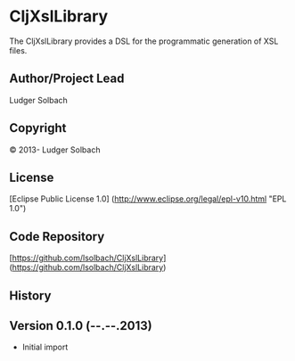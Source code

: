 CljXslLibrary
=============
The CljXslLibrary provides a DSL for the programmatic generation of XSL files.

Author/Project Lead
-------------------
Ludger Solbach

Copyright
---------
© 2013- Ludger Solbach

License
-------
[Eclipse Public License 1.0] (http://www.eclipse.org/legal/epl-v10.html "EPL 1.0")

Code Repository
---------------
[https://github.com/lsolbach/CljXslLibrary] (https://github.com/lsolbach/CljXslLibrary)

History
-------

Version 0.1.0 (--.--.2013)
--------------------------
* Initial import
